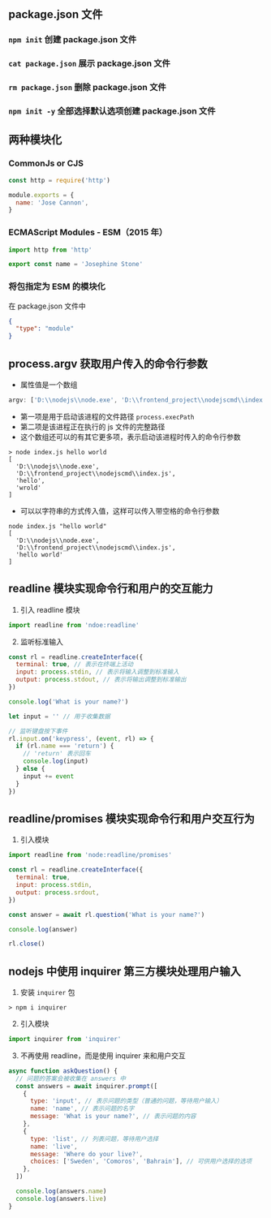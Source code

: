 ## package.json 文件

### `npm init` 创建 package.json 文件

### `cat package.json` 展示 package.json 文件

### `rm package.json` 删除 package.json 文件

### `npm init -y` 全部选择默认选项创建 package.json 文件

## 两种模块化

### CommonJs or CJS

```js
const http = require('http')

module.exports = {
  name: 'Jose Cannon',
}
```

### ECMAScript Modules - ESM（2015 年）

```js
import http from 'http'

export const name = 'Josephine Stone'
```

### 将包指定为 ESM 的模块化

在 package.json 文件中

```json
{
  "type": "module"
}
```

## process.argv 获取用户传入的命令行参数

- 属性值是一个数组

```js
argv: ['D:\\nodejs\\node.exe', 'D:\\frontend_project\\nodejscmd\\index.js']
```

- 第一项是用于启动该进程的文件路径 `process.execPath`
- 第二项是该进程正在执行的 js 文件的完整路径
- 这个数组还可以的有其它更多项，表示启动该进程时传入的命令行参数

```
> node index.js hello world
[
  'D:\\nodejs\\node.exe',
  'D:\\frontend_project\\nodejscmd\\index.js',
  'hello',
  'wrold'
]
```

- 可以以字符串的方式传入值，这样可以传入带空格的命令行参数

```
node index.js "hello world"
[
  'D:\\nodejs\\node.exe',
  'D:\\frontend_project\\nodejscmd\\index.js',
  'hello world'
]
```

## readline 模块实现命令行和用户的交互能力

1. 引入 readline 模块

```js
import readline from 'ndoe:readline'
```

2. 监听标准输入

```js
const rl = readline.createInterface({
  terminal: true, // 表示在终端上活动
  input: process.stdin, // 表示将输入调整到标准输入
  output: process.stdout, // 表示将输出调整到标准输出
})

console.log('What is your name?')

let input = '' // 用于收集数据

// 监听键盘按下事件
rl.input.on('keypress', (event, rl) => {
  if (rl.name === 'return') {
    // 'return' 表示回车
    console.log(input)
  } else {
    input += event
  }
})
```

## readline/promises 模块实现命令行和用户交互行为

1. 引入模块

```js
import readline from 'node:readline/promises'

const rl = readline.createInterface({
  terminal: true,
  input: process.stdin,
  output: process.srdout,
})

const answer = await rl.question('What is your name?')

console.log(answer)

rl.close()
```

## nodejs 中使用 inquirer 第三方模块处理用户输入

1. 安装 `inquirer` 包

```
> npm i inquirer
```

2. 引入模块

```js
import inquirer from 'inquirer'
```

3. 不再使用 readline，而是使用 inquirer 来和用户交互

```js
async function askQuestion() {
  // 问题的答案会被收集在 answers 中
  const answers = await inquirer.prompt([
    {
      type: 'input', // 表示问题的类型（普通的问题，等待用户输入）
      name: 'name', // 表示问题的名字
      message: 'What is your name?', // 表示问题的内容
    },
    {
      type: 'list', // 列表问题，等待用户选择
      name: 'live',
      message: 'Where do your live?',
      choices: ['Sweden', 'Comoros', 'Bahrain'], // 可供用户选择的选项
    },
  ])

  console.log(answers.name)
  console.log(answers.live)
}
```

## 